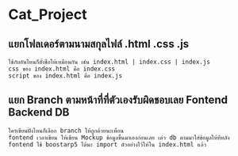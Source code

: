 # Cat_Project

## แยกโฟลเดอร์ตามนามสกุลไฟล์ .html .css .js
```
ใช้กับอันไหนก็ตั้งชื่อให้เหมือนกัน เช่น index.html | index.css | index.js
css ของ index.html คือ index.css
script ของ index.html คือ index.js
```
## แยก Branch ตามหน้าที่ที่ตัวเองรับผิดชอบเลย Fontend Backend DB
``` 
ใครเขียนฝั่งไหนก็เลือก branch ให้ถูกด้วยนะเพื่อน
fontend เวลาเขียน ให้เขียน Mockup ข้อมูลขึ้นมาเองก่อนเลย เด่ว db ตามมาใส่ข้อมูลให้ทีหลัง
fontend ใช้ boostarp5 ได้นะ import ตัวอย่างไว้ให้ใน index.html แล้ว
```
 
